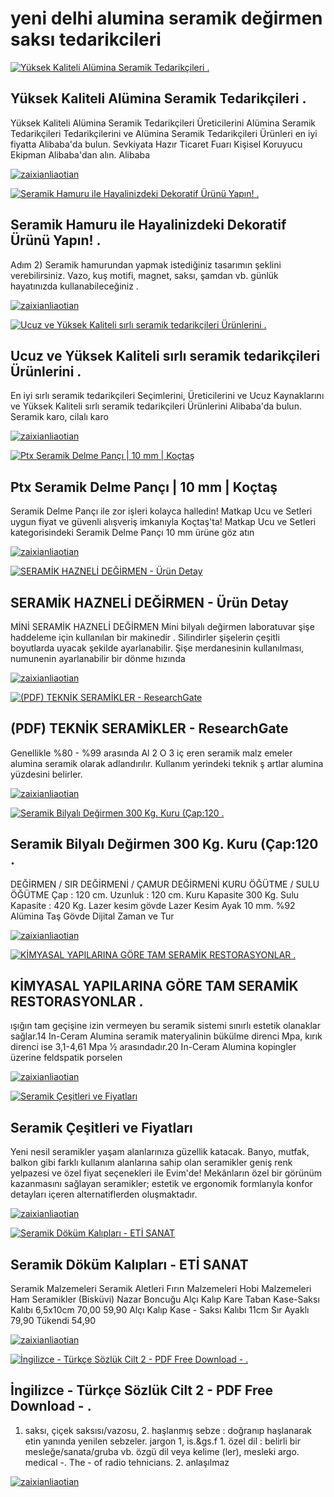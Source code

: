 # yeni delhi alumina seramik değirmen saksı tedarikcileri
<a href="https://mnn.zoosnet.net/LR/Chatpre.aspx?id=MNN94995150&p=https://topgrinding.com/" target="_blank">![Yüksek Kaliteli Alümina Seramik Tedarikçileri .](https://github.com/technlg/images/blob/main/60.jpg)</a>
## Yüksek Kaliteli Alümina Seramik Tedarikçileri .
Yüksek Kaliteli Alümina Seramik Tedarikçileri Üreticilerini Alümina Seramik Tedarikçileri Tedarikçilerini ve Alümina Seramik Tedarikçileri Ürünleri en iyi fiyatta Alibaba'da bulun. Sevkiyata Hazır Ticaret Fuarı Kişisel Koruyucu Ekipman Alibaba'dan alın. Alibaba
<a href="https://mnn.zoosnet.net/LR/Chatpre.aspx?id=MNN94995150&p=https://topgrinding.com/" target="_blank"><img src="https://github.com/technlg/images/raw/main/chat11.jpg" alt="zaixianliaotian"/></a><a href="//whatsapp.shibangsoft.com/WhatsApp.php" ><img src="https://github.com/technlg/images/raw/main/chat11.png" alt=""></a>
<a href="https://mnn.zoosnet.net/LR/Chatpre.aspx?id=MNN94995150&p=https://topgrinding.com/" target="_blank">![Seramik Hamuru ile Hayalinizdeki Dekoratif Ürünü Yapın! .](https://github.com/technlg/images/blob/main/33.jpg)</a>
## Seramik Hamuru ile Hayalinizdeki Dekoratif Ürünü Yapın! .
Adım 2) Seramik hamurundan yapmak istediğiniz tasarımın şeklini verebilirsiniz. Vazo, kuş motifi, magnet, saksı, şamdan vb. günlük hayatınızda kullanabileceğiniz .
<a href="https://mnn.zoosnet.net/LR/Chatpre.aspx?id=MNN94995150&p=https://topgrinding.com/" target="_blank"><img src="https://github.com/technlg/images/raw/main/chat11.jpg" alt="zaixianliaotian"/></a><a href="//whatsapp.shibangsoft.com/WhatsApp.php" ><img src="https://github.com/technlg/images/raw/main/chat11.png" alt=""></a>
<a href="https://mnn.zoosnet.net/LR/Chatpre.aspx?id=MNN94995150&p=https://topgrinding.com/" target="_blank">![Ucuz ve Yüksek Kaliteli sırlı seramik tedarikçileri Ürünlerini .](https://github.com/technlg/images/blob/main/59.jpg)</a>
## Ucuz ve Yüksek Kaliteli sırlı seramik tedarikçileri Ürünlerini .
En iyi sırlı seramik tedarikçileri Seçimlerini, Üreticilerini ve Ucuz Kaynaklarını ve Yüksek Kaliteli sırlı seramik tedarikçileri Ürünlerini Alibaba'da bulun. Seramik karo, cilalı karo
<a href="https://mnn.zoosnet.net/LR/Chatpre.aspx?id=MNN94995150&p=https://topgrinding.com/" target="_blank"><img src="https://github.com/technlg/images/raw/main/chat11.jpg" alt="zaixianliaotian"/></a><a href="//whatsapp.shibangsoft.com/WhatsApp.php" ><img src="https://github.com/technlg/images/raw/main/chat11.png" alt=""></a>
<a href="https://mnn.zoosnet.net/LR/Chatpre.aspx?id=MNN94995150&p=https://topgrinding.com/" target="_blank">![Ptx Seramik Delme Pançı | 10 mm | Koçtaş](https://github.com/technlg/images/blob/main/25.jpg)</a>
## Ptx Seramik Delme Pançı | 10 mm | Koçtaş
Seramik Delme Pançı ile zor işleri kolayca halledin! Matkap Ucu ve Setleri uygun fiyat ve güvenli alışveriş imkanıyla Koçtaş'ta! Matkap Ucu ve Setleri kategorisindeki Seramik Delme Pançı 10 mm ürüne göz atın 
<a href="https://mnn.zoosnet.net/LR/Chatpre.aspx?id=MNN94995150&p=https://topgrinding.com/" target="_blank"><img src="https://github.com/technlg/images/raw/main/chat11.jpg" alt="zaixianliaotian"/></a><a href="//whatsapp.shibangsoft.com/WhatsApp.php" ><img src="https://github.com/technlg/images/raw/main/chat11.png" alt=""></a>
<a href="https://mnn.zoosnet.net/LR/Chatpre.aspx?id=MNN94995150&p=https://topgrinding.com/" target="_blank">![SERAMİK HAZNELİ DEĞİRMEN - Ürün Detay](https://github.com/technlg/images/blob/main/66.jpg)</a>
## SERAMİK HAZNELİ DEĞİRMEN - Ürün Detay
MİNİ SERAMİK HAZNELİ DEĞİRMEN Mini bilyalı değirmen laboratuvar şişe haddeleme için kullanılan bir makinedir . Silindirler şişelerin çeşitli boyutlarda uyacak şekilde ayarlanabilir. Şişe merdanesinin kullanılması, numunenin ayarlanabilir bir dönme hızında 
<a href="https://mnn.zoosnet.net/LR/Chatpre.aspx?id=MNN94995150&p=https://topgrinding.com/" target="_blank"><img src="https://github.com/technlg/images/raw/main/chat11.jpg" alt="zaixianliaotian"/></a><a href="//whatsapp.shibangsoft.com/WhatsApp.php" ><img src="https://github.com/technlg/images/raw/main/chat11.png" alt=""></a>
<a href="https://mnn.zoosnet.net/LR/Chatpre.aspx?id=MNN94995150&p=https://topgrinding.com/" target="_blank">![(PDF) TEKNİK SERAMİKLER - ResearchGate](https://github.com/technlg/images/blob/main/40.jpg)</a>
## (PDF) TEKNİK SERAMİKLER - ResearchGate
Genellikle %80 - %99 arasında Al 2 O 3 iç eren seramik malz emeler alumina seramik olarak adlandırılır. Kullanım yerindeki teknik ş artlar alumina yüzdesini belirler.
<a href="https://mnn.zoosnet.net/LR/Chatpre.aspx?id=MNN94995150&p=https://topgrinding.com/" target="_blank"><img src="https://github.com/technlg/images/raw/main/chat11.jpg" alt="zaixianliaotian"/></a><a href="//whatsapp.shibangsoft.com/WhatsApp.php" ><img src="https://github.com/technlg/images/raw/main/chat11.png" alt=""></a>
<a href="https://mnn.zoosnet.net/LR/Chatpre.aspx?id=MNN94995150&p=https://topgrinding.com/" target="_blank">![Seramik Bilyalı Değirmen 300 Kg. Kuru (Çap:120 .](https://github.com/technlg/images/blob/main/24.jpg)</a>
## Seramik Bilyalı Değirmen 300 Kg. Kuru (Çap:120 .
DEĞİRMEN / SIR DEĞİRMENİ / ÇAMUR DEĞİRMENİ KURU ÖĞÜTME / SULU ÖĞÜTME Çap : 120 cm. Uzunluk : 120 cm. Kuru Kapasite 300 Kg. Sulu Kapasite : 420 Kg. Lazer kesim gövde Lazer Kesim Ayak 10 mm. %92 Alümina Taş Gövde Dijital Zaman ve Tur
<a href="https://mnn.zoosnet.net/LR/Chatpre.aspx?id=MNN94995150&p=https://topgrinding.com/" target="_blank"><img src="https://github.com/technlg/images/raw/main/chat11.jpg" alt="zaixianliaotian"/></a><a href="//whatsapp.shibangsoft.com/WhatsApp.php" ><img src="https://github.com/technlg/images/raw/main/chat11.png" alt=""></a>
<a href="https://mnn.zoosnet.net/LR/Chatpre.aspx?id=MNN94995150&p=https://topgrinding.com/" target="_blank">![KİMYASAL YAPILARINA GÖRE TAM SERAMİK RESTORASYONLAR .](https://github.com/technlg/images/blob/main/21.jpg)</a>
## KİMYASAL YAPILARINA GÖRE TAM SERAMİK RESTORASYONLAR .
ışığın tam geçişine izin vermeyen bu seramik sistemi sınırlı estetik olanaklar sağlar.14 In-Ceram Alumina seramik materyalinin bükülme direnci Mpa, kırık direnci ise 3,1-4,61 Mpa 1⁄2 arasındadır.20 In-Ceram Alumina kopingler üzerine feldspatik porselen
<a href="https://mnn.zoosnet.net/LR/Chatpre.aspx?id=MNN94995150&p=https://topgrinding.com/" target="_blank"><img src="https://github.com/technlg/images/raw/main/chat11.jpg" alt="zaixianliaotian"/></a><a href="//whatsapp.shibangsoft.com/WhatsApp.php" ><img src="https://github.com/technlg/images/raw/main/chat11.png" alt=""></a>
<a href="https://mnn.zoosnet.net/LR/Chatpre.aspx?id=MNN94995150&p=https://topgrinding.com/" target="_blank">![Seramik Çeşitleri ve Fiyatları](https://github.com/technlg/images/blob/main/43.jpg)</a>
## Seramik Çeşitleri ve Fiyatları
Yeni nesil seramikler yaşam alanlarınıza güzellik katacak. Banyo, mutfak, balkon gibi farklı kullanım alanlarına sahip olan seramikler geniş renk yelpazesi ve özel fiyat seçenekleri ile Evim'de! Mekânların özel bir görünüm kazanmasını sağlayan seramikler; estetik ve ergonomik formlarıyla konfor detayları içeren alternatiflerden oluşmaktadır.
<a href="https://mnn.zoosnet.net/LR/Chatpre.aspx?id=MNN94995150&p=https://topgrinding.com/" target="_blank"><img src="https://github.com/technlg/images/raw/main/chat11.jpg" alt="zaixianliaotian"/></a><a href="//whatsapp.shibangsoft.com/WhatsApp.php" ><img src="https://github.com/technlg/images/raw/main/chat11.png" alt=""></a>
<a href="https://mnn.zoosnet.net/LR/Chatpre.aspx?id=MNN94995150&p=https://topgrinding.com/" target="_blank">![Seramik Döküm Kalıpları - ETİ SANAT](https://github.com/technlg/images/blob/main/6.jpg)</a>
## Seramik Döküm Kalıpları - ETİ SANAT
Seramik Malzemeleri Seramik Aletleri Fırın Malzemeleri Hobi Malzemeleri Ham Seramikler (Bisküvi) Nazar Boncuğu  Alçı Kalıp Kare Taban Kase-Saksı Kalıbı 6,5x10cm 70,00 59,90 Alçı Kalıp Kase - Saksı Kalıbı 11cm Sır Ayaklı 79,90 Tükendi 54,90 
<a href="https://mnn.zoosnet.net/LR/Chatpre.aspx?id=MNN94995150&p=https://topgrinding.com/" target="_blank"><img src="https://github.com/technlg/images/raw/main/chat11.jpg" alt="zaixianliaotian"/></a><a href="//whatsapp.shibangsoft.com/WhatsApp.php" ><img src="https://github.com/technlg/images/raw/main/chat11.png" alt=""></a>
<a href="https://mnn.zoosnet.net/LR/Chatpre.aspx?id=MNN94995150&p=https://topgrinding.com/" target="_blank">![İngilizce - Türkçe Sözlük Cilt 2 - PDF Free Download - .](https://github.com/technlg/images/blob/main/15.jpg)</a>
## İngilizce - Türkçe Sözlük Cilt 2 - PDF Free Download - .
1. saksı, çiçek saksısı/vazosu, 2. haşlanmış sebze : doğranıp haşlanarak etin yanında yenilen sebzeler. jargon 1, is.&gs.f 1. özel dil : belirli bir mesleğe/sanata/gruba vb. özgü dil veya kelime (ler), mesleki argo. medical -. The - of radio tehnicians. 2. anlaşılmaz
<a href="https://mnn.zoosnet.net/LR/Chatpre.aspx?id=MNN94995150&p=https://topgrinding.com/" target="_blank"><img src="https://github.com/technlg/images/raw/main/chat11.jpg" alt="zaixianliaotian"/></a><a href="//whatsapp.shibangsoft.com/WhatsApp.php" ><img src="https://github.com/technlg/images/raw/main/chat11.png" alt=""></a>
